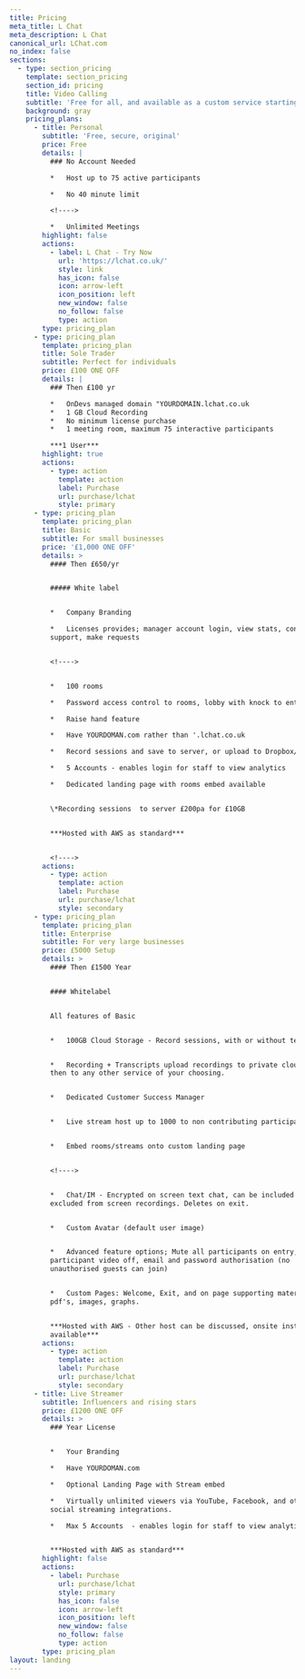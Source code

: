 ```yaml
---
title: Pricing
meta_title: L Chat
meta_description: L Chat
canonical_url: LChat.com
no_index: false
sections:
  - type: section_pricing
    template: section_pricing
    section_id: pricing
    title: Video Calling
    subtitle: 'Free for all, and available as a custom service starting from £100/yr'
    background: gray
    pricing_plans:
      - title: Personal
        subtitle: 'Free, secure, original'
        price: Free
        details: |
          ### No Account Needed

          *   Host up to 75 active participants

          *   No 40 minute limit

          <!---->

          *   Unlimited Meetings
        highlight: false
        actions:
          - label: L Chat - Try Now
            url: 'https://lchat.co.uk/'
            style: link
            has_icon: false
            icon: arrow-left
            icon_position: left
            new_window: false
            no_follow: false
            type: action
        type: pricing_plan
      - type: pricing_plan
        template: pricing_plan
        title: Sole Trader
        subtitle: Perfect for individuals
        price: £100 ONE OFF
        details: |
          ### Then £100 yr

          *   OnDevs managed domain "YOURDOMAIN.lchat.co.uk
          *   1 GB Cloud Recording
          *   No minimum license purchase
          *   1 meeting room, maximum 75 interactive participants

          ***1 User***
        highlight: true
        actions:
          - type: action
            template: action
            label: Purchase
            url: purchase/lchat
            style: primary
      - type: pricing_plan
        template: pricing_plan
        title: Basic
        subtitle: For small businesses
        price: '£1,000 ONE OFF'
        details: >
          #### Then £650/yr


          ##### White label


          *   Company Branding

          *   Licenses provides; manager account login, view stats, contact
          support, make requests


          <!---->


          *   100 rooms

          *   Password access control to rooms, lobby with knock to enter

          *   Raise hand feature

          *   Have YOURDOMAN.com rather than '.lchat.co.uk

          *   Record sessions and save to server, or upload to Dropbox/Google

          *   5 Accounts - enables login for staff to view analytics

          *   Dedicated landing page with rooms embed available


          \*Recording sessions  to server £200pa for £10GB


          ***Hosted with AWS as standard***


          <!---->
        actions:
          - type: action
            template: action
            label: Purchase
            url: purchase/lchat
            style: secondary
      - type: pricing_plan
        template: pricing_plan
        title: Enterprise
        subtitle: For very large businesses
        price: £5000 Setup
        details: >
          #### Then £1500 Year


          #### Whitelabel


          All features of Basic


          *   100GB Cloud Storage - Record sessions, with or without text chat


          *   Recording + Transcripts upload recordings to private cloud store
          then to any other service of your choosing.


          *   Dedicated Customer Success Manager


          *   Live stream host up to 1000 to non contributing participants


          *   Embed rooms/streams onto custom landing page


          <!---->


          *   Chat/IM - Encrypted on screen text chat, can be included or
          excluded from screen recordings. Deletes on exit.


          *   Custom Avatar (default user image)


          *   Advanced feature options; Mute all participants on entry,
          participant video off, email and password authorisation (no
          unauthorised guests can join)


          *   Custom Pages: Welcome, Exit, and on page supporting materials;
          pdf's, images, graphs.


          ***Hosted with AWS - Other host can be discussed, onsite installs also
          available***
        actions:
          - type: action
            template: action
            label: Purchase
            url: purchase/lchat
            style: secondary
      - title: Live Streamer
        subtitle: Influencers and rising stars
        price: £1200 ONE OFF
        details: >
          ### Year License


          *   Your Branding

          *   Have YOURDOMAN.com

          *   Optional Landing Page with Stream embed

          *   Virtually unlimited viewers via YouTube, Facebook, and other
          social streaming integrations.

          *   Max 5 Accounts  - enables login for staff to view analytics


          ***Hosted with AWS as standard***
        highlight: false
        actions:
          - label: Purchase
            url: purchase/lchat
            style: primary
            has_icon: false
            icon: arrow-left
            icon_position: left
            new_window: false
            no_follow: false
            type: action
        type: pricing_plan
layout: landing
---
```

